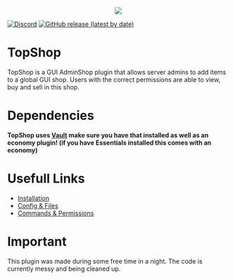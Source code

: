 <p align="center"> 
<img src="https://i.ibb.co/0KWhPY8/Top-Shop-Banner.png">
</p>

[![Discord](https://img.shields.io/discord/703255127347429386?label=discord)](https://discord.gg/jPJ9Ugs)
[![GitHub release (latest by date)](https://img.shields.io/github/v/release/Sciirof/TopShop)](https://github.com/Sciirof/TopShop/releases/latest/)
# TopShop
TopShop is a GUI AdminShop plugin that allows server admins to add items to a global GUI shop. 
Users with the correct permissions are able to view, buy and sell in this shop.

# Dependencies
**TopShop uses [Vault](https://www.spigotmc.org/resources/vault.34315/) make sure you have that installed as well as an economy plugin! (if you have Essentials installed this comes with an economy)**

# Usefull Links
* [Installation](https://github.com/Sciirof/TopShop/wiki/Installation)
* [Config & Files](https://github.com/Sciirof/TopShop/wiki/Config-&-Files)
* [Commands & Permissions](https://github.com/Sciirof/TopShop/wiki/Commands-&-Permissions)

# Important
This plugin was made during some free time in a night. The code is currently messy and being cleaned up.
